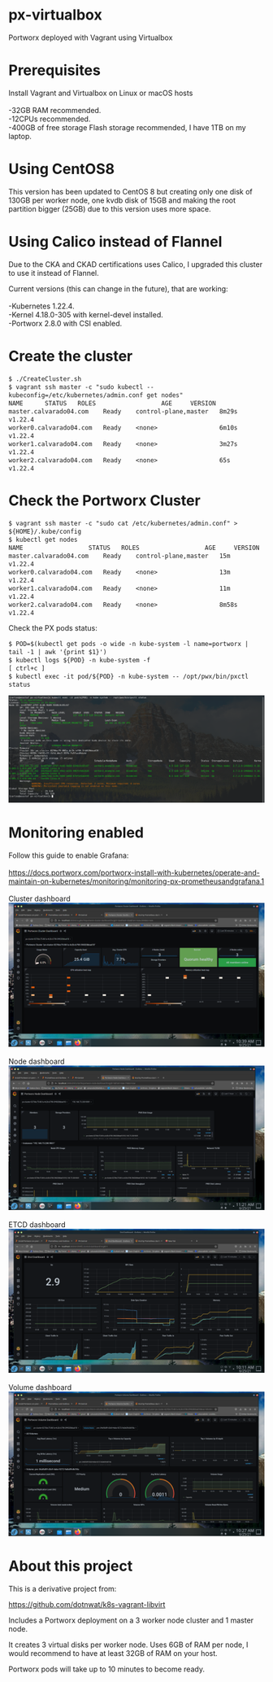 # px-virtualbox
Portworx deployed with Vagrant using Virtualbox

# Prerequisites

Install Vagrant and Virtualbox on Linux or macOS hosts\
\
-32GB RAM recommended.\
-12CPUs recommended.\
-400GB of free storage Flash storage recommended, I have 1TB on my laptop.

# Using CentOS8

This version has been updated to CentOS 8 but creating only one disk of 130GB per worker node, one kvdb disk of 15GB and making the root partition bigger (25GB) due to this version uses more space.

# Using Calico instead of Flannel

Due to the CKA and CKAD certifications uses Calico, I upgraded this cluster to use it instead of Flannel.

Current versions (this can change in the future), that are working:\
\
-Kubernetes 1.22.4.
\
-Kernel 4.18.0-305 with kernel-devel installed.
\
-Portworx 2.8.0 with CSI enabled.

# Create the cluster

```
$ ./CreateCluster.sh
$ vagrant ssh master -c "sudo kubectl --kubeconfig=/etc/kubernetes/admin.conf get nodes"
NAME      STATUS   ROLES                  AGE     VERSION
master.calvarado04.com    Ready    control-plane,master   8m29s   v1.22.4
worker0.calvarado04.com   Ready    <none>                 6m10s   v1.22.4
worker1.calvarado04.com   Ready    <none>                 3m27s   v1.22.4
worker2.calvarado04.com   Ready    <none>                 65s     v1.22.4

```

# Check the Portworx Cluster

```
$ vagrant ssh master -c "sudo cat /etc/kubernetes/admin.conf" > ${HOME}/.kube/config
$ kubectl get nodes
NAME                  STATUS   ROLES                  AGE     VERSION
master.calvarado04.com    Ready    control-plane,master   15m     v1.22.4
worker0.calvarado04.com   Ready    <none>                 13m     v1.22.4
worker1.calvarado04.com   Ready    <none>                 11m     v1.22.4
worker2.calvarado04.com   Ready    <none>                 8m58s   v1.22.4
```
Check the PX pods status:

```
$ POD=$(kubectl get pods -o wide -n kube-system -l name=portworx | tail -1 | awk '{print $1}')
$ kubectl logs ${POD} -n kube-system -f
[ ctrl+c ]
$ kubectl exec -it pod/${POD} -n kube-system -- /opt/pwx/bin/pxctl status
```
![pxctl status](/images/px-status.png)


# Monitoring enabled

Follow this guide to enable Grafana:\
\
https://docs.portworx.com/portworx-install-with-kubernetes/operate-and-maintain-on-kubernetes/monitoring/monitoring-px-prometheusandgrafana.1
\
\
Cluster dashboard\
![Cluster dashboard](/images/grafana-cluster.png)\
\
Node dashboard\
![Node dashboard](/images/grafana-node.png)\
\
ETCD dashboard\
![ETCD dashboard](/images/grafana-etcd.png)\
\
Volume dashboard\
![Volume dashboard](/images/grafana-volume.png)

# About this project

This is a derivative project from:

https://github.com/dotnwat/k8s-vagrant-libvirt 

Includes a Portworx deployment on a 3 worker node cluster and 1 master node.

It creates 3 virtual disks per worker node. Uses 6GB of RAM per node, I would recommend to have at least 32GB of RAM on your host.

Portworx pods will take up to 10 minutes to become ready.
